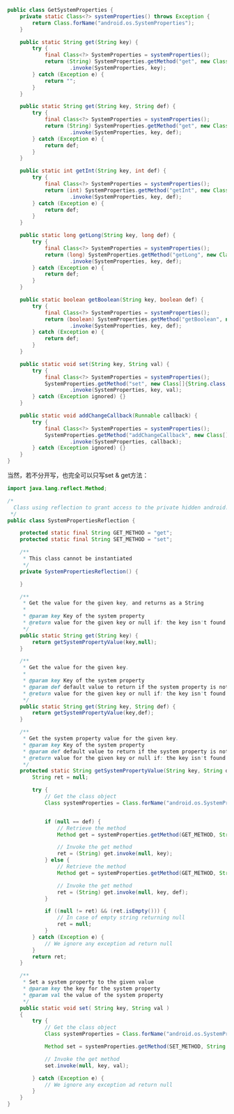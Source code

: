 ﻿```java
public class GetSystemProperties {
    private static Class<?> systemProperties() throws Exception {
        return Class.forName("android.os.SystemProperties");
    }

    public static String get(String key) {
        try {
            final Class<?> SystemProperties = systemProperties();
            return (String) SystemProperties.getMethod("get", new Class[]{String.class})
                    .invoke(SystemProperties, key);
        } catch (Exception e) {
            return "";
        }
    }

    public static String get(String key, String def) {
        try {
            final Class<?> SystemProperties = systemProperties();
            return (String) SystemProperties.getMethod("get", new Class[]{String.class, String.class})
                    .invoke(SystemProperties, key, def);
        } catch (Exception e) {
            return def;
        }
    }

    public static int getInt(String key, int def) {
        try {
            final Class<?> SystemProperties = systemProperties();
            return (int) SystemProperties.getMethod("getInt", new Class[]{String.class, int.class})
                    .invoke(SystemProperties, key, def);
        } catch (Exception e) {
            return def;
        }
    }

    public static long getLong(String key, long def) {
        try {
            final Class<?> SystemProperties = systemProperties();
            return (long) SystemProperties.getMethod("getLong", new Class[]{String.class, long.class})
                    .invoke(SystemProperties, key, def);
        } catch (Exception e) {
            return def;
        }
    }

    public static boolean getBoolean(String key, boolean def) {
        try {
            final Class<?> SystemProperties = systemProperties();
            return (boolean) SystemProperties.getMethod("getBoolean", new Class[]{String.class, boolean.class})
                    .invoke(SystemProperties, key, def);
        } catch (Exception e) {
            return def;
        }
    }

    public static void set(String key, String val) {
        try {
            final Class<?> SystemProperties = systemProperties();
            SystemProperties.getMethod("set", new Class[]{String.class, String.class})
                    .invoke(SystemProperties, key, val);
        } catch (Exception ignored) {}
    }

    public static void addChangeCallback(Runnable callback) {
        try {
            final Class<?> SystemProperties = systemProperties();
            SystemProperties.getMethod("addChangeCallback", new Class[]{Runnable.class})
                    .invoke(SystemProperties, callback);
        } catch (Exception ignored) {}
    }
}
```

当然，若不分开写，也完全可以只写set & get方法：

```java
import java.lang.reflect.Method;

/*
  Class using reflection to grant access to the private hidden android.os.SystemProperties class
 */
public class SystemPropertiesReflection {

    protected static final String GET_METHOD = "get";
    protected static final String SET_METHOD = "set";

    /**
     * This class cannot be instantiated
     */
    private SystemPropertiesReflection() {

    }

    /**
     * Get the value for the given key, and returns as a String
     *
     * @param key Key of the system property
     * @return value for the given key or null if: the key isn't found or an error occurred
     */
    public static String get(String key) {
        return getSystemPropertyValue(key,null);
    }

    /**
     * Get the value for the given key.
     *
     * @param key Key of the system property
     * @param def default value to return if the system property is not found
     * @return value for the given key or null if: the key isn't found or an error occurred
     */
    public static String get(String key, String def) {
        return getSystemPropertyValue(key,def);
    }

    /**
     * Get the system property value for the given key.
     * @param key Key of the system property
     * @param def default value to return if the system property is not found
     * @return value for the given key or null if: the key isn't found or an error occurred
     */
    protected static String getSystemPropertyValue(String key, String def) {
        String ret = null;

        try {
            // Get the class object
            Class systemProperties = Class.forName("android.os.SystemProperties");


            if (null == def) {
                // Retrieve the method
                Method get = systemProperties.getMethod(GET_METHOD, String.class);

                // Invoke the get method
                ret = (String) get.invoke(null, key);
            } else {
                // Retrieve the method
                Method get = systemProperties.getMethod(GET_METHOD, String.class, String.class);

                // Invoke the get method
                ret = (String) get.invoke(null, key, def);
            }

            if ((null != ret) && (ret.isEmpty())) {
                // In case of empty string returning null
                ret = null;
            }
        } catch (Exception e) {
            // We ignore any exception ad return null
        }
        return ret;
    }

    /**
     * Set a system property to the given value
     * @param key the key for the system property
     * @param val the value of the system property
     */
    public static void set( String key, String val )
    {
        try {
            // Get the class object
            Class systemProperties = Class.forName("android.os.SystemProperties");

            Method set = systemProperties.getMethod(SET_METHOD, String.class, String.class);

            // Invoke the get method
            set.invoke(null, key, val);

        } catch (Exception e) {
            // We ignore any exception ad return null
        }
    }
}
```

